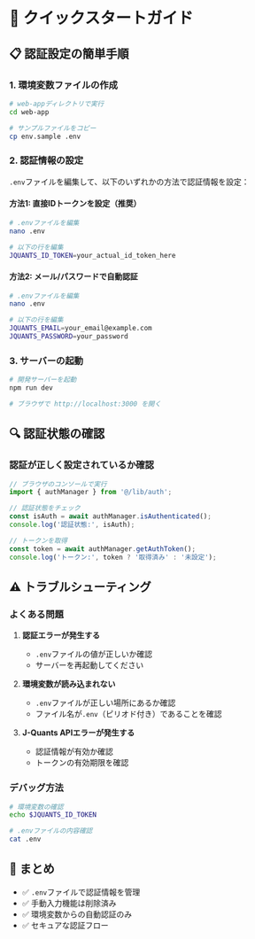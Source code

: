 # 🚀 クイックスタートガイド

## 📋 認証設定の簡単手順

### 1. 環境変数ファイルの作成

```bash
# web-appディレクトリで実行
cd web-app

# サンプルファイルをコピー
cp env.sample .env
```

### 2. 認証情報の設定

`.env`ファイルを編集して、以下のいずれかの方法で認証情報を設定：

#### 方法1: 直接IDトークンを設定（推奨）

```bash
# .envファイルを編集
nano .env

# 以下の行を編集
JQUANTS_ID_TOKEN=your_actual_id_token_here
```

#### 方法2: メール/パスワードで自動認証

```bash
# .envファイルを編集
nano .env

# 以下の行を編集
JQUANTS_EMAIL=your_email@example.com
JQUANTS_PASSWORD=your_password
```

### 3. サーバーの起動

```bash
# 開発サーバーを起動
npm run dev

# ブラウザで http://localhost:3000 を開く
```

## 🔍 認証状態の確認

### 認証が正しく設定されているか確認

```typescript
// ブラウザのコンソールで実行
import { authManager } from '@/lib/auth';

// 認証状態をチェック
const isAuth = await authManager.isAuthenticated();
console.log('認証状態:', isAuth);

// トークンを取得
const token = await authManager.getAuthToken();
console.log('トークン:', token ? '取得済み' : '未設定');
```

## ⚠️ トラブルシューティング

### よくある問題

1. **認証エラーが発生する**
   - `.env`ファイルの値が正しいか確認
   - サーバーを再起動してください

2. **環境変数が読み込まれない**
   - `.env`ファイルが正しい場所にあるか確認
   - ファイル名が`.env`（ピリオド付き）であることを確認

3. **J-Quants APIエラーが発生する**
   - 認証情報が有効か確認
   - トークンの有効期限を確認

### デバッグ方法

```bash
# 環境変数の確認
echo $JQUANTS_ID_TOKEN

# .envファイルの内容確認
cat .env
```

## 📝 まとめ

- ✅ `.env`ファイルで認証情報を管理
- ✅ 手動入力機能は削除済み
- ✅ 環境変数からの自動認証のみ
- ✅ セキュアな認証フロー
